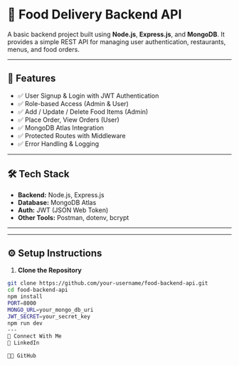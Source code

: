 # 🍕 Food Delivery Backend API

A basic backend project built using **Node.js**, **Express.js**, and **MongoDB**. It provides a simple REST API for managing user authentication, restaurants, menus, and food orders. 

---

## 🚀 Features

- ✅ User Signup & Login with JWT Authentication
- ✅ Role-based Access (Admin & User)
- ✅ Add / Update / Delete Food Items (Admin)
- ✅ Place Order, View Orders (User)
- ✅ MongoDB Atlas Integration
- ✅ Protected Routes with Middleware
- ✅ Error Handling & Logging

---

## 🛠️ Tech Stack

- **Backend:** Node.js, Express.js
- **Database:** MongoDB Atlas
- **Auth:** JWT (JSON Web Token)
- **Other Tools:** Postman, dotenv, bcrypt

---

---

## ⚙️ Setup Instructions

1. **Clone the Repository**

```bash
git clone https://github.com/your-username/food-backend-api.git
cd food-backend-api
npm install
PORT=8000
MONGO_URL=your_mongo_db_uri
JWT_SECRET=your_secret_key
npm run dev
---
🤝 Connect With Me
💼 LinkedIn

🧑‍💻 GitHub



